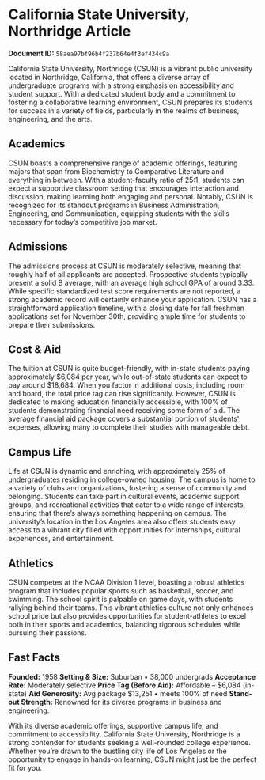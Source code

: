 # California State University, Northridge Article

**Document ID:** `58aea97bf96b4f237b64e4f3ef434c9a`

California State University, Northridge (CSUN) is a vibrant public university located in Northridge, California, that offers a diverse array of undergraduate programs with a strong emphasis on accessibility and student support. With a dedicated student body and a commitment to fostering a collaborative learning environment, CSUN prepares its students for success in a variety of fields, particularly in the realms of business, engineering, and the arts.

## Academics
CSUN boasts a comprehensive range of academic offerings, featuring majors that span from Biochemistry to Comparative Literature and everything in between. With a student-faculty ratio of 25:1, students can expect a supportive classroom setting that encourages interaction and discussion, making learning both engaging and personal. Notably, CSUN is recognized for its standout programs in Business Administration, Engineering, and Communication, equipping students with the skills necessary for today’s competitive job market.

## Admissions
The admissions process at CSUN is moderately selective, meaning that roughly half of all applicants are accepted. Prospective students typically present a solid B average, with an average high school GPA of around 3.33. While specific standardized test score requirements are not reported, a strong academic record will certainly enhance your application. CSUN has a straightforward application timeline, with a closing date for fall freshmen applications set for November 30th, providing ample time for students to prepare their submissions.

## Cost & Aid
The tuition at CSUN is quite budget-friendly, with in-state students paying approximately $6,084 per year, while out-of-state students can expect to pay around $18,684. When you factor in additional costs, including room and board, the total price tag can rise significantly. However, CSUN is dedicated to making education financially accessible, with 100% of students demonstrating financial need receiving some form of aid. The average financial aid package covers a substantial portion of students' expenses, allowing many to complete their studies with manageable debt.

## Campus Life
Life at CSUN is dynamic and enriching, with approximately 25% of undergraduates residing in college-owned housing. The campus is home to a variety of clubs and organizations, fostering a sense of community and belonging. Students can take part in cultural events, academic support groups, and recreational activities that cater to a wide range of interests, ensuring that there’s always something happening on campus. The university’s location in the Los Angeles area also offers students easy access to a vibrant city filled with opportunities for internships, cultural experiences, and entertainment.

## Athletics
CSUN competes at the NCAA Division 1 level, boasting a robust athletics program that includes popular sports such as basketball, soccer, and swimming. The school spirit is palpable on game days, with students rallying behind their teams. This vibrant athletics culture not only enhances school pride but also provides opportunities for student-athletes to excel both in their sports and academics, balancing rigorous schedules while pursuing their passions.

## Fast Facts
**Founded:** 1958
**Setting & Size:** Suburban • 38,000 undergrads
**Acceptance Rate:** Moderately selective
**Price Tag (Before Aid):** Affordable – $6,084 (in-state)
**Aid Generosity:** Avg package $13,251 • meets 100% of need
**Stand-out Strength:** Renowned for its diverse programs in business and engineering.

With its diverse academic offerings, supportive campus life, and commitment to accessibility, California State University, Northridge is a strong contender for students seeking a well-rounded college experience. Whether you’re drawn to the bustling city life of Los Angeles or the opportunity to engage in hands-on learning, CSUN might just be the perfect fit for you.
